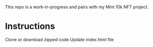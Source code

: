 This repo is a work-in-progress and pairs with my Mint 10k NFT project.

<h1>Instructions</h1>

Clone or download zipped code
Update index.html file
<title>
favicon images
Logo
Social Links
Countdown data-date
Heading and paragraph text
Update style.css file
Fonts
Colors